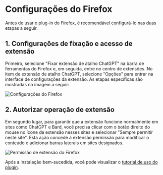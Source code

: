 # Configurações do Firefox

Antes de usar o plug-in do Firefox, é recomendável configurá-lo nas duas etapas a seguir.

## 1. Configurações de fixação e acesso de extensão

Primeiro, selecione "Fixar extensão de atalho ChatGPT" na barra de ferramentas do Firefox e, em seguida, entre no centro de extensões. No item de extensão de atalho ChatGPT, selecione "Opções" para entrar na interface de configurações da extensão. As etapas específicas são mostradas na imagem a seguir:

![Configurações do Firefox](https://img.newzone.top/2023-12-25-05-51-47.png?imageMogr2/format/webp)

## 2. Autorizar operação de extensão

Em segundo lugar, para garantir que a extensão funcione normalmente em sites como ChatGPT e Bard, você precisa clicar com o botão direito do mouse no ícone da extensão nesses sites e selecionar "Sempre permitir neste site". Esta ação concede à extensão permissão para modificar o conteúdo e adicionar barras laterais em sites designados.

![Permissão de extensão do Firefox](https://img.newzone.top/2023-12-25-05-59-48.png?imageMogr2/format/webp)

Após a instalação bem-sucedida, você pode visualizar o [tutorial de uso do plugin](./usage.md).
